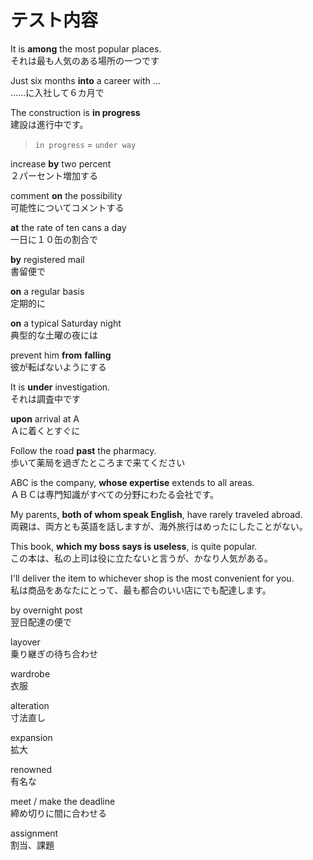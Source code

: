 # テスト内容

It is **among** the most popular places.  
それは最も人気のある場所の一つです

Just six months **into** a career with ...  
……に入社して６カ月で

The construction is **in progress**  
建設は進行中です。

> `in progress` = `under way`

increase **by** two percent  
２パーセント増加する

comment **on** the possibility  
可能性についてコメントする

**at** the rate of ten cans a day  
一日に１０缶の割合で

**by** registered mail  
書留便で

**on** a regular basis  
定期的に

**on** a typical Saturday night  
典型的な土曜の夜には

prevent him **from** **falling**  
彼が転ばないようにする

It is **under** investigation.  
それは調査中です

**upon** arrival at A  
Ａに着くとすぐに

Follow the road **past** the pharmacy.  
歩いて薬局を過ぎたところまで来てください

ABC is the company, **whose expertise** extends to all areas.  
ＡＢＣは専門知識がすべての分野にわたる会社です。

My parents, **both of whom speak English**, have rarely traveled abroad.  
両親は、両方とも英語を話しますが、海外旅行はめったにしたことがない。

This book, **which my boss says is useless**, is quite popular.  
この本は、私の上司は役に立たないと言うが、かなり人気がある。

I'll deliver the item to whichever shop is the most convenient for you.  
私は商品をあなたにとって、最も都合のいい店にでも配達します。

by overnight post  
翌日配達の便で

layover  
乗り継ぎの待ち合わせ

wardrobe  
衣服

alteration  
寸法直し

expansion  
拡大

renowned  
有名な

meet / make the deadline  
締め切りに間に合わせる

assignment  
割当、課題
